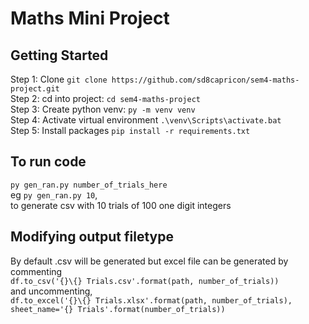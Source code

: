 # Maths Mini Project  
## Getting Started  
Step 1: Clone `git clone https://github.com/sd8capricon/sem4-maths-project.git`  
Step 2: cd into project: `cd sem4-maths-project`  
Step 3: Create python venv: `py -m venv venv`  
Step 4: Activate virtual environment `.\venv\Scripts\activate.bat`  
Step 5: Install packages `pip install -r requirements.txt`  
## To run code
`py gen_ran.py number_of_trials_here`  
eg `py gen_ran.py 10`,  
to generate csv with 10 trials of 100 one digit integers

## Modifying output filetype
By default .csv will be generated but excel file can be generated by commenting  
`df.to_csv('{}\{} Trials.csv'.format(path, number_of_trials))`  
and uncommenting,  
`df.to_excel('{}\{} Trials.xlsx'.format(path, number_of_trials), sheet_name='{} Trials'.format(number_of_trials))`